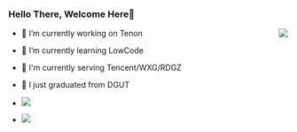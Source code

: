 ### Hello There, Welcome Here👋

<!-- **Doctor-wu/Doctor-wu** is a ✨ _special_ ✨ repository because its `README.md` (this file) appears on your GitHub profile.

Here are some ideas to get you started: -->
<p></p>
<img align="right" src="https://github-readme-stats.vercel.app/api?username=Doctor-wu&theme=tokyonight&show_icons=true&count_private=true"/>
<p></p>
<ul>
  <li><p></p>🔭 I’m currently working on Tenon</li>
  <li><p></p>🌱 I’m currently learning LowCode</li>
  <li><p></p>💼 I'm currently serving Tencent/WXG/RDGZ</li>
  <li><p></p>🏫 I just graduated from DGUT</li>
  <li><p></p><img src="https://img.shields.io/github/followers/Doctor-wu?style=social"/></li>
  <li><p></p><img src="https://img.shields.io/github/stars/Doctor-wu?style=social"/></li>
</ul>

<!-- - 👯 I’m looking to collaborate on ...
- 🤔 I’m looking for help with ...
- 💬 Ask me about ...
- 📫 How to reach me: ...
- 😄 Pronouns: ...
- ⚡ Fun fact: ... -->


